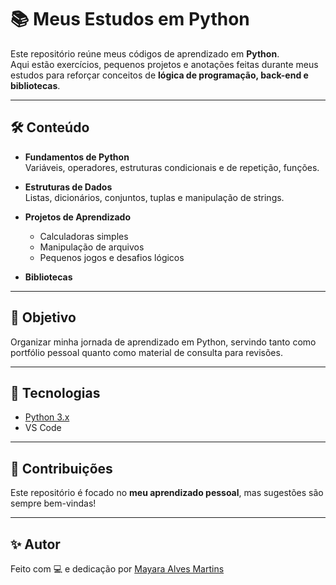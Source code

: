 # 📚 Meus Estudos em Python

Este repositório reúne meus códigos de aprendizado em **Python**.  
Aqui estão exercícios, pequenos projetos e anotações feitas durante meus estudos para reforçar conceitos de **lógica de programação, back-end e bibliotecas**.

---

## 🛠️ Conteúdo

- **Fundamentos de Python**  
  Variáveis, operadores, estruturas condicionais e de repetição, funções.

- **Estruturas de Dados**  
  Listas, dicionários, conjuntos, tuplas e manipulação de strings.

- **Projetos de Aprendizado**  
  - Calculadoras simples  
  - Manipulação de arquivos  
  - Pequenos jogos e desafios lógicos  

- **Bibliotecas**  

---

## 🎯 Objetivo

Organizar minha jornada de aprendizado em Python, servindo tanto como portfólio pessoal quanto como material de consulta para revisões.

---

## 🚀 Tecnologias

- [Python 3.x](https://www.python.org/)  
- VS Code  

---

## 🤝 Contribuições

Este repositório é focado no **meu aprendizado pessoal**, mas sugestões são sempre bem-vindas!  

---

## ✨ Autor

Feito com 💻 e dedicação por [Mayara Alves Martins](https://github.com/mayalvesmartins)  

